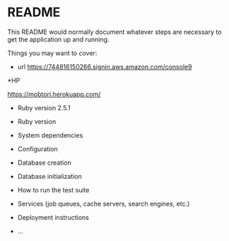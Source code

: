 # README

This README would normally document whatever steps are necessary to get the
application up and running.

Things you may want to cover:

* url
https://744816150266.signin.aws.amazon.com/console9

*HP

https://mobtori.herokuapp.com/

* Ruby version
2.5.1

* Ruby version

* System dependencies

* Configuration

* Database creation

* Database initialization

* How to run the test suite

* Services (job queues, cache servers, search engines, etc.)

* Deployment instructions

* ...
